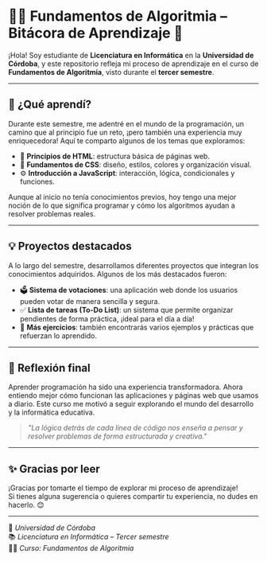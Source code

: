 # 👩‍💻 Fundamentos de Algoritmia – Bitácora de Aprendizaje 📘

¡Hola! Soy estudiante de **Licenciatura en Informática** en la **Universidad de Córdoba**, y este repositorio refleja mi proceso de aprendizaje en el curso de **Fundamentos de Algoritmia**, visto durante el **tercer semestre**.

---

## 🌱 ¿Qué aprendí?

Durante este semestre, me adentré en el mundo de la programación, un camino que al principio fue un reto, ¡pero también una experiencia muy enriquecedora! Aquí te comparto algunos de los temas que exploramos:

- 🧩 **Principios de HTML**: estructura básica de páginas web.
- 🎨 **Fundamentos de CSS**: diseño, estilos, colores y organización visual.
- ⚙️ **Introducción a JavaScript**: interacción, lógica, condicionales y funciones.

Aunque al inicio no tenía conocimientos previos, hoy tengo una mejor noción de lo que significa programar y cómo los algoritmos ayudan a resolver problemas reales.

---

## 💡 Proyectos destacados

A lo largo del semestre, desarrollamos diferentes proyectos que integran los conocimientos adquiridos. Algunos de los más destacados fueron:

- 🗳️ **Sistema de votaciones**: una aplicación web donde los usuarios pueden votar de manera sencilla y segura.
- ✅ **Lista de tareas (To-Do List)**: un sistema que permite organizar pendientes de forma práctica, ¡ideal para el día a día!
- 📁 **Más ejercicios**: también encontrarás varios ejemplos y prácticas que refuerzan lo aprendido.

---

## 🧠 Reflexión final

Aprender programación ha sido una experiencia transformadora. Ahora entiendo mejor cómo funcionan las aplicaciones y páginas web que usamos a diario. Este curso me motivó a seguir explorando el mundo del desarrollo y la informática educativa.

> _"La lógica detrás de cada línea de código nos enseña a pensar y resolver problemas de forma estructurada y creativa."_

---

## ✨ Gracias por leer

¡Gracias por tomarte el tiempo de explorar mi proceso de aprendizaje!  
Si tienes alguna sugerencia o quieres compartir tu experiencia, no dudes en hacerlo. 😊

---

📌 *Universidad de Córdoba*  
📚 *Licenciatura en Informática – Tercer semestre*  
👩‍🎓 *Curso: Fundamentos de Algoritmia*
